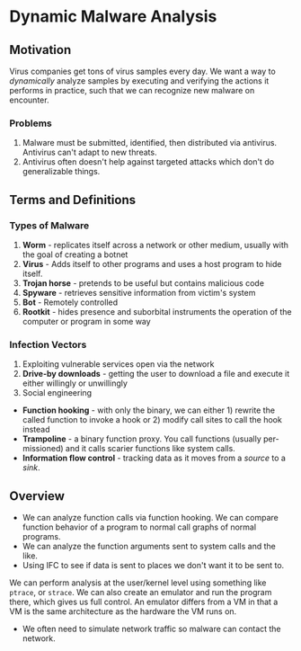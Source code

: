 # Dynamic Malware Analysis

## Motivation
Virus companies get tons of virus samples every day. We want a way to *dynamically* analyze samples by executing and verifying the actions it performs in practice, such that we can recognize new malware on encounter.

### Problems
1. Malware must be submitted, identified, then distributed via antivirus. Antivirus can't adapt to new threats.
1. Antivirus often doesn't help against targeted attacks which don't do generalizable things.

## Terms and Definitions

### Types of Malware
1. **Worm** - replicates itself across a network or other medium, usually with the goal of creating a botnet
1. **Virus** - Adds itself to other programs and uses a host program to hide itself.
1. **Trojan horse** - pretends to be useful but contains malicious code
1. **Spyware** - retrieves sensitive information from victim's system
1. **Bot** - Remotely controlled
1. **Rootkit** - hides presence and suborbital instruments the operation of the computer or program in some way

### Infection Vectors
1. Exploiting vulnerable services open via the network
1. **Drive-by downloads** - getting the user to download a file and execute it either willingly or unwillingly
1. Social engineering

* **Function hooking** - with only the binary, we can either 1) rewrite the called function to invoke a hook or 2) modify call sites to call the hook instead
* **Trampoline** - a binary function proxy. You call functions (usually per-missioned) and it calls scarier functions like system calls.
* **Information flow control** - tracking data as it moves from a *source* to a *sink*.

## Overview
* We can analyze function calls via function hooking. We can compare function behavior of a program to normal call graphs of normal programs.
* We can analyze the function arguments sent to system calls and the like.
* Using IFC to see if data is sent to places we don't want it to be sent to.

We can perform analysis at the user/kernel level using something like `ptrace`, or `strace`. We can also create an emulator and run the program there, which gives us full control. An emulator differs from a VM in that a VM is the same architecture as the hardware the VM runs on.

* We often need to simulate network traffic so malware can contact the network.

